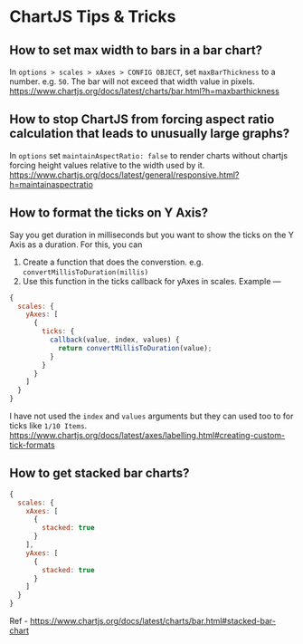 # ChartJS Tips & Tricks

## How to set max width to bars in a bar chart?
In `options > scales > xAxes > CONFIG OBJECT`, set `maxBarThickness` to a number. e.g. `50`. The bar will not exceed that width value in pixels.
https://www.chartjs.org/docs/latest/charts/bar.html?h=maxbarthickness

## How to stop ChartJS from forcing aspect ratio calculation that leads to unusually large graphs?
In `options` set `maintainAspectRatio: false` to render charts without chartjs forcing height values relative to the width used by it.
https://www.chartjs.org/docs/latest/general/responsive.html?h=maintainaspectratio

## How to format the ticks on Y Axis?
Say you get duration in milliseconds but you want to show the ticks on the Y Axis as a duration. For this, you can
1. Create a function that does the converstion. e.g. `convertMillisToDuration(millis)`
2. Use this function in the ticks callback for yAxes in scales. Example &mdash;

```js
{
  scales: {
    yAxes: [
      {
        ticks: {
          callback(value, index, values) {
            return convertMillisToDuration(value);
          }
        }
      }
    ]
  }
}
```
I have not used the `index` and `values` arguments but they can used too to for ticks like `1/10 Items`.
https://www.chartjs.org/docs/latest/axes/labelling.html#creating-custom-tick-formats
## How to get stacked bar charts?
```js
{
  scales: {
    xAxes: [
      {
        stacked: true
      }
    ],
    yAxes: [
      {
        stacked: true
      }
    ]
  }
}
```
Ref - https://www.chartjs.org/docs/latest/charts/bar.html#stacked-bar-chart
